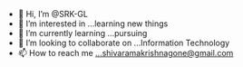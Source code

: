 - 👋 Hi, I’m @SRK-GL
- 👀 I’m interested in ...learning new things
- 🌱 I’m currently learning ...pursuing
- 💞️ I’m looking to collaborate on ...Information Technology
- 📫 How to reach me ...shivaramakrishnagone@gmail.com

<!---
SRK-GL/SRK-GL is a ✨ special ✨ repository because its `README.md` (this file) appears on your GitHub profile.
You can click the Preview link to take a look at your changes.
--->
